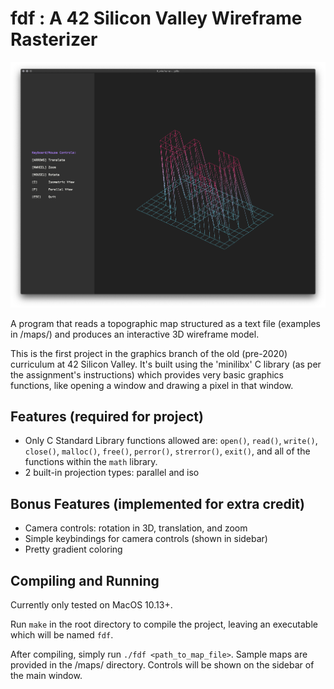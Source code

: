 # fdf : A 42 Silicon Valley Wireframe Rasterizer

![screenshot](/screenshots/42.png?raw=true)

A program that reads a topographic map structured as a text file (examples in /maps/) and produces an interactive 3D wireframe model.

This is the first project in the graphics branch of the old (pre-2020) curriculum at 42 Silicon Valley. It's built using the 'minilibx' C library (as per the assignment's instructions) which provides very basic graphics functions, like opening a window and drawing a pixel in that window.

## Features (required for project)
* Only C Standard Library functions allowed are: `open()`, `read()`, `write()`, `close()`, `malloc()`, `free()`, `perror()`, `strerror()`, `exit()`, and all of the functions within the `math` library.
* 2 built-in projection types: parallel and iso

## Bonus Features (implemented for extra credit)
* Camera controls: rotation in 3D, translation, and zoom
* Simple keybindings for camera controls (shown in sidebar)
* Pretty gradient coloring

## Compiling and Running
Currently only tested on MacOS 10.13+.

Run `make` in the root directory to compile the project, leaving an executable which will be named `fdf`.

After compiling, simply run `./fdf <path_to_map_file>`. Sample maps are provided in the /maps/ directory. Controls will be shown on the sidebar of the main window.
